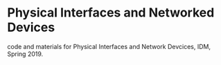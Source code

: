 # Physical Interfaces and Networked Devices
code and materials for Physical Interfaces and Network Devcices, IDM, Spring 2019.
